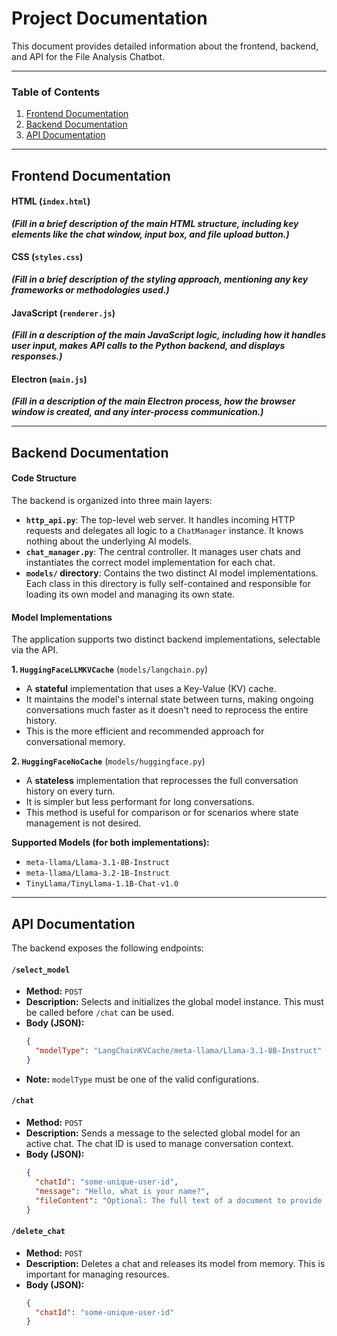 # Project Documentation

This document provides detailed information about the frontend, backend, and API for the File Analysis Chatbot.

---

### Table of Contents
1.  [Frontend Documentation](#frontend-documentation)
2.  [Backend Documentation](#backend-documentation)
3.  [API Documentation](#api-documentation)

---

## Frontend Documentation

#### HTML (`index.html`)

___(Fill in a brief description of the main HTML structure, including key elements like the chat window, input box, and file upload button.)___

#### CSS (`styles.css`)

___(Fill in a brief description of the styling approach, mentioning any key frameworks or methodologies used.)___

#### JavaScript (`renderer.js`)

___(Fill in a description of the main JavaScript logic, including how it handles user input, makes API calls to the Python backend, and displays responses.)___

#### Electron (`main.js`)

___(Fill in a description of the main Electron process, how the browser window is created, and any inter-process communication.)___

---

## Backend Documentation

#### Code Structure

The backend is organized into three main layers:

-   **`http_api.py`**: The top-level web server. It handles incoming HTTP requests and delegates all logic to a `ChatManager` instance. It knows nothing about the underlying AI models.
-   **`chat_manager.py`**: The central controller. It manages user chats and instantiates the correct model implementation for each chat.
-   **`models/` directory**: Contains the two distinct AI model implementations. Each class in this directory is fully self-contained and responsible for loading its own model and managing its own state.

#### Model Implementations

The application supports two distinct backend implementations, selectable via the API.

**1. `HuggingFaceLLMKVCache`** (`models/langchain.py`)
- A **stateful** implementation that uses a Key-Value (KV) cache.
- It maintains the model's internal state between turns, making ongoing conversations much faster as it doesn't need to reprocess the entire history.
- This is the more efficient and recommended approach for conversational memory.

**2. `HuggingFaceNoCache`** (`models/huggingface.py`)
- A **stateless** implementation that reprocesses the full conversation history on every turn.
- It is simpler but less performant for long conversations.
- This method is useful for comparison or for scenarios where state management is not desired.

**Supported Models (for both implementations):**
- `meta-llama/Llama-3.1-8B-Instruct`
- `meta-llama/Llama-3.2-1B-Instruct`
- `TinyLlama/TinyLlama-1.1B-Chat-v1.0`

---

## API Documentation

The backend exposes the following endpoints:

#### `/select_model`

- **Method:** `POST`
- **Description:** Selects and initializes the global model instance. This must be called before `/chat` can be used.
- **Body (JSON):**
    ```json
    {
      "modelType": "LangChainKVCache/meta-llama/Llama-3.1-8B-Instruct"
    }
    ```
- **Note:** `modelType` must be one of the valid configurations.

#### `/chat`

- **Method:** `POST`
- **Description:** Sends a message to the selected global model for an active chat. The chat ID is used to manage conversation context.
- **Body (JSON):**
    ```json
    {
      "chatId": "some-unique-user-id",
      "message": "Hello, what is your name?",
      "fileContent": "Optional: The full text of a document to provide context."
    }
    ```

#### `/delete_chat`

- **Method:** `POST`
- **Description:** Deletes a chat and releases its model from memory. This is important for managing resources.
- **Body (JSON):**
    ```json
    {
      "chatId": "some-unique-user-id"
    }
    ```
